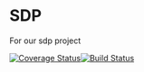 # SDP
For our sdp project

[![Coverage Status](https://coveralls.io/repos/github/greenpeace-wits/SDP/badge.svg?branch=test)](https://coveralls.io/github/greenpeace-wits/SDP?branch=test)[![Build Status](https://travis-ci.com/greenpeace-wits/SDP.svg?branch=Julian)](https://travis-ci.com/greenpeace-wits/SDP)
